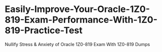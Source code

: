 # Easily-Improve-Your-Oracle-1Z0-819-Exam-Performance-With-1Z0-819-Practice-Test
Nullify Stress &amp; Anxiety of Oracle 1Z0-819 Exam With 1Z0-819 Dumps
